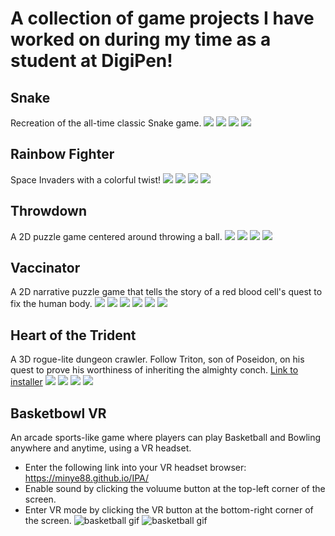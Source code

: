 # A collection of game projects I have worked on during my time as a student at DigiPen!

## Snake
Recreation of the all-time classic Snake game.
![](/Screenshots/snake1.PNG)
![](/Screenshots/snake2.PNG)
![](/Screenshots/snake3.PNG)
![](/Screenshots/snake4.PNG)

## Rainbow Fighter
Space Invaders with a colorful twist! 
![](/Screenshots/rainbowfighter1.PNG)
![](/Screenshots/rainbowfighter2.PNG)
![](/Screenshots/rainbowfighter3.PNG)
![](/Screenshots/rainbowfighter4.PNG)

## Throwdown
A 2D puzzle game centered around throwing a ball.
![](/Screenshots/throwdown1.PNG)
![](/Screenshots/throwdown2.PNG)
![](/Screenshots/throwdown3.PNG)
![](/Screenshots/throwdown4.PNG)

## Vaccinator
A 2D narrative puzzle game that tells the story of a red blood cell's quest to fix the human body.
![](/Screenshots/vaccinator1.PNG)
![](/Screenshots/vaccinator2.PNG)
![](/Screenshots/vaccinator3.PNG)
![](/Screenshots/vaccinator4.PNG)
![](/Screenshots/vaccinator5.PNG)
![](/Screenshots/vaccinator6.PNG)

## Heart of the Trident
A 3D rogue-lite dungeon crawler. Follow Triton, son of Poseidon, on his quest to prove his worthiness of inheriting the almighty conch.
[Link to installer](https://drive.google.com/file/d/117NUFuCDk1laaTeMvF7h4PWiw-NqHqKL/view?usp=share_link)
![](/Screenshots/hott1.PNG)
![](/Screenshots/hott2.PNG)
![](/Screenshots/hott3.PNG)
![](/Screenshots/hott4.PNG)

## Basketbowl VR
An arcade sports-like game where players can play Basketball and Bowling anywhere and anytime, using a VR headset.
  - Enter the following link into your VR headset browser: https://minye88.github.io/IPA/
  - Enable sound by clicking the voluume button at the top-left corner of the screen.
  - Enter VR mode by clicking the VR button at the bottom-right corner of the screen.
![basketball gif](/Screenshots/basketball.gif)
![basketball gif](/Screenshots/bowling.gif)
 
  
